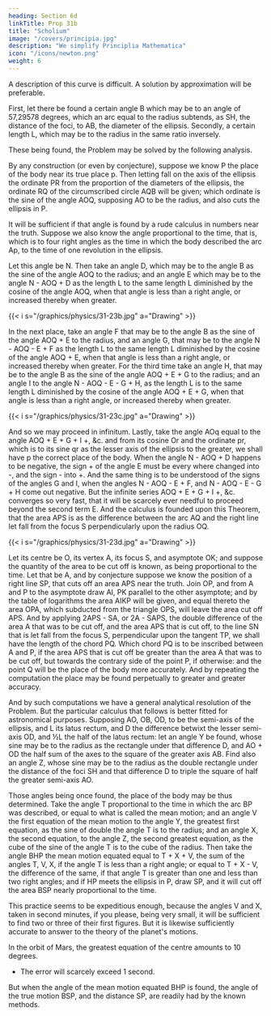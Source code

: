 ```yaml
---
heading: Section 6d
linkTitle: Prop 31b
title: "Scholium"
image: "/covers/principia.jpg"
description: "We simplify Principlia Mathematica"
icon: "/icons/newton.png"
weight: 6
---
```



A description of this curve is difficult. A solution by approximation will be preferable.


First, let there be found a certain angle B which may be to an angle of 57,29578 degrees, which an arc equal to the radius subtends, as SH, the distance of the foci, to AB, the diameter of the ellipsis. Secondly, a certain length L, which may be to the radius in the same ratio inversely. 

These being found, the Problem may be solved by the following analysis. 

By any construction (or even by conjecture), suppose we know P the place of the body near its true place p. Then letting fall on the axis of the ellipsis the ordinate PR from the proportion of the diameters of the ellipsis, the ordinate RQ of the circumscribed circle AQB will be given; which ordinate is the sine of the angle AOQ, supposing AO to be the radius, and also cuts the ellipsis in P.

It will be sufficient if that angle is found by a rude calculus in numbers near the truth. Suppose we also know the angle proportional to the time, that is, which is to four right angles as the time in which the body described the arc Ap, to the time of one revolution in the ellipsis. 

Let this angle be N. Then take an angle D, which may be to the angle B as the sine of the angle AOQ to the radius; and an angle E which may be to the angle N - AOQ + D as the length L to the same length L diminished by the cosine of the angle AOQ, when that angle is less than a right angle, or increased thereby when greater.



{{< i s="/graphics/physics/31-23b.jpg" a="Drawing" >}}


In the next place, take an angle F that may be to the angle B as the sine of the angle AOQ + E to the radius, and an angle G, that may be to the angle N - AOQ - E + F as the length L to the same length L diminished by the cosine of the angle AOQ + E, when that angle is less than a right angle, or increased thereby when greater. For the third time take an angle H, that may be to the angle B as the sine of the angle AOQ + E + G to the radius; and an angle I to the angle N - AOQ - E - G + H, as the length L is to the same length L diminished by the cosine of the angle AOQ + E + G, when that angle is less than a right angle, or increased thereby when greater. 

{{< i s="/graphics/physics/31-23c.jpg" a="Drawing" >}}


And so we may proceed in infinitum. Lastly, take the angle AOq equal to the angle AOQ + E + G + I +, &c. and from its cosine Or and the ordinate pr, which is to its sine qr as the lesser axis of the ellipsis to the greater, we shall have p the correct place of the body. When the angle N - AOQ + D happens to be negative, the sign + of the angle E must be every where changed into -, and the sign - into +. And the same thing is to be understood of the signs of the angles G and I, when the angles N - AOQ - E + F, and N - AOQ - E - G + H come out negative. But the infinite series AOQ + E + G + I +, &c. converges so very fast, that it will be scarcely ever needful to proceed beyond the second term E. And the calculus is founded upon this Theorem, that the area APS is as the difference between the arc AQ and the right line let fall from the focus S perpendicularly upon the radius OQ.


{{< i s="/graphics/physics/31-23d.jpg" a="Drawing" >}}

<!-- And by a calculus not unlike, the Problem is solved in the hyperbola.  -->

Let its centre be O, its vertex A, its focus S, and asymptote OK; and suppose the quantity of the area to be cut off is known, as being proportional to the time. Let that be A, and by conjecture suppose we know the position of a right line SP, that cuts off an area APS near the truth. Join OP, and from A and P to the asymptote draw AI, PK parallel to the other asymptote; and by the table of logarithms the area AIKP will be given, and equal thereto the area OPA, which subducted from the triangle OPS, will leave the area cut off APS. And by applying 2APS - SA, or 2A - SAPS, the double difference of the area A that was to be cut off, and the area APS that is cut off, to the line SN that is let fall from the focus S, perpendicular upon the tangent TP, we shall have the length of the chord PQ. Which chord PQ is to be inscribed between A and P, if the area APS that is cut off be greater than the area A that was to be cut off, but towards the contrary side of the point P, if otherwise: and the point Q will be the place of the body more accurately. And by repeating the computation the place may be found perpetually to greater and greater accuracy.


And by such computations we have a general analytical resolution of the Problem. But the particular calculus that follows is better fitted for astronomical purposes. Supposing AO, OB, OD, to be the semi-axis of the ellipsis, and L its latus rectum, and D the difference betwixt the lesser semi-axis OD, and ½L the half of the latus rectum: let an angle Y be found, whose sine may be to the radius as the rectangle under that difference D, and AO + OD the half sum of the axes to the square of the greater axis AB. Find also an angle Z, whose sine may be to the radius as the double rectangle under the distance of the foci SH and that difference D to triple the square of half the greater semi-axis AO. 

Those angles being once found, the place of the body may be thus determined. Take the angle T proportional to the time in which the arc BP was described, or equal to what is called the mean motion; and an angle V the first equation of the mean motion to the angle Y, the greatest first equation, as the sine of double the angle T is to the radius; and an angle X, the second equation, to the angle Z, the second greatest equation, as the cube of the sine of the angle T is to the cube of the radius. Then take the angle BHP the mean motion equated equal to T + X + V, the sum of the angles T, V, X, if the angle T is less than a right angle; or equal to T + X - V, the difference of the same, if that angle T is greater than one and less than two right angles; and if HP meets the ellipsis in P, draw SP, and it will cut off the area BSP nearly proportional to the time.

This practice seems to be expeditious enough, because the angles V and X, taken in second minutes, if you please, being very small, it will be sufficient to find two or three of their first figures. But it is likewise sufficiently accurate to answer to the theory of the planet's motions. 

In the orbit of Mars, the greatest equation of the centre amounts to 10 degrees.
- The error will scarcely exceed 1 second.

But when the angle of the mean motion equated BHP is found, the angle of the true motion BSP, and the distance SP, are readily had by the known methods.

<!-- And so far concerning the motion of bodies in curve lines. But it may also come to pass that a moving body shall ascend or descend in a right line; and I shall now go on to explain what belongs to such kind of motions. -->